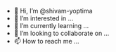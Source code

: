 - 👋 Hi, I’m @shivam-yoptima
- 👀 I’m interested in ...
- 🌱 I’m currently learning ...
- 💞️ I’m looking to collaborate on ...
- 📫 How to reach me ...

<!---
shivam-yoptima/shivam-yoptima is a ✨ special ✨ repository because its `README.md` (this file) appears on your GitHub profile.
You can click the Preview link to take a look at your changes.
--->
